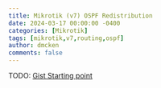 ```yaml
---
title: Mikrotik (v7) OSPF Redistribution
date: 2024-03-17 00:00:00 -0400
categories: [Mikrotik]
tags: [mikrotik,v7,routing,ospf]
author: dmcken 
comments: false
---
```



TODO: <a href="https://gist.github.com/dmcken/15f5d9d482fd5e6e751efe448f2a183e">Gist Starting point</a>


